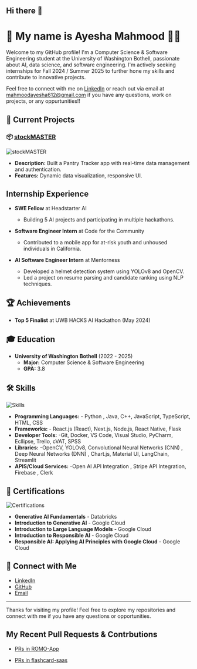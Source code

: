 ## Hi there 👋

# 🌟 My name is  Ayesha Mahmood 👩‍💻

Welcome to my GitHub profile! I'm a Computer Science & Software Engineering student at the University of Washington Bothell, passionate about AI, data science, and software engineering. I'm actively seeking internships for Fall 2024 / Summer 2025 to further hone my skills and contribute to innovative projects.

Feel free to connect with me on [LinkedIn](https://www.linkedin.com/in/ayeshamahmood) or reach out via email at [mahmoodayesha612@gmail.com](mailto:mahmoodayesha612@gmail.com) if you have any questions, work on projects, or any oppurtunities!!

## 🚀 Current Projects

### 📦 [**stockMASTER**](https://github.com/yourusername/stockMASTER)
![stockMASTER](https://img.shields.io/badge/Tech-React.js%2C%20Next.js%2C%20Firebase%2C%20Chart.js%2C%20Material--UI-blue)
- **Description:** Built a Pantry Tracker app with real-time data management and authentication.
- **Features:** Dynamic data visualization, responsive UI.

## Internship Experience
- **SWE Fellow** at Headstarter AI
  - Building 5 AI projects and participating in multiple hackathons.

- **Software Engineer Intern** at Code for the Community
  - Contributed to a mobile app for at-risk youth and unhoused individuals in California.

- **AI Software Engineer Intern** at Mentorness
  - Developed a helmet detection system using YOLOv8 and OpenCV.
  - Led a project on resume parsing and candidate ranking using NLP techniques.

## 🏆 Achievements

- **Top 5 Finalist** at UWB HACKS AI Hackathon (May 2024)


## 🎓 Education

- **University of Washington Bothell** (2022 - 2025)
  - **Major:** Computer Science & Software Engineering
  - **GPA:** 3.8


## 🛠️ Skills

![Skills](https://img.shields.io/badge/Skills-Python%2C%20Java%2C%20C%2B%2B%2C%20JavaScript%2C%20TypeScript%2C%20HTML%2C%20CSS-orange)
- **Programming Languages:** - Python , Java, C++, JavaScript, TypeScript,  HTML, CSS
- **Frameworks:** - React.js (React), Next.js, Node.js,  React Native, Flask
- **Developer Tools:** -Git, Docker, VS Code, Visual Studio, PyCharm, Ecllipse, Trello, cVAT, SPSS
- **Libraries:** -OpenCV, YOLOv8, Convolutional Neural Networks (CNN) , Deep Neural Networks (DNN) , Chart.js, Material UI, LangChain, Streamlit
- **APIS/Cloud Services:** -Open AI API Integration , Stripe API Integration, Firebase , Clerk

## 📜 Certifications

![Certifications](https://img.shields.io/badge/Certifications-Databricks%2C%20Google%20Cloud-purple)
- **Generative AI Fundamentals** - Databricks
- **Introduction to Generative AI** - Google Cloud
- **Introduction to Large Language Models** -  Google Cloud
-  **Introduction to Responsible AI** -  Google Cloud
-  **Responsible AI: Applying AI Principles with Google Cloud** - Google Cloud

## 🌟 Connect with Me

- [LinkedIn](https://www.linkedin.com/in/mahmood-ayesha/)
- [GitHub](https://github.com/mahmoodayesha)
- [Email](mailto:mahmoodayesha612@gmail.com)

---

Thanks for visiting my profile! Feel free to explore my repositories and connect with me if you have any questions or opportunities.

## My Recent Pull Requests & Contrbutions
- [PRs in ROMO-App](https://github.com/CodeForTheCommunity/ROMO-App/pulls?q=is%3Apr+author%3Amahmoodayesha)

- [PRs in flashcard-saas](https://github.com/radleyle/flashcard-saas/pulls?q=is%3Apr+author%3Amahmoodayesha)

